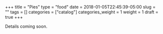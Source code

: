 +++
title = "Pies"
type = "food"
date = 2018-01-05T22:45:39-05:00
slug = ""
tags = []
categories = ["catalog"]
categories_weight = 1
weight = 1
draft = true
+++

Details coming soon.